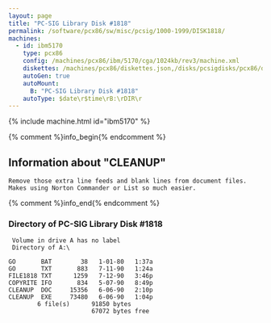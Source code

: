 ```yaml
---
layout: page
title: "PC-SIG Library Disk #1818"
permalink: /software/pcx86/sw/misc/pcsig/1000-1999/DISK1818/
machines:
  - id: ibm5170
    type: pcx86
    config: /machines/pcx86/ibm/5170/cga/1024kb/rev3/machine.xml
    diskettes: /machines/pcx86/diskettes.json,/disks/pcsigdisks/pcx86/diskettes.json
    autoGen: true
    autoMount:
      B: "PC-SIG Library Disk #1818"
    autoType: $date\r$time\rB:\rDIR\r
---
```


{% include machine.html id="ibm5170" %}

{% comment %}info_begin{% endcomment %}

## Information about "CLEANUP"

    Remove those extra line feeds and blank lines from document files.
    Makes using Norton Commander or List so much easier.
{% comment %}info_end{% endcomment %}


### Directory of PC-SIG Library Disk #1818

     Volume in drive A has no label
     Directory of A:\

    GO       BAT        38   1-01-80   1:37a
    GO       TXT       883   7-11-90   1:24a
    FILE1818 TXT      1259   7-12-90   3:46p
    COPYRITE IFO       834   5-07-90   8:49p
    CLEANUP  DOC     15356   6-06-90   2:10p
    CLEANUP  EXE     73480   6-06-90   1:04p
            6 file(s)      91850 bytes
                           67072 bytes free
